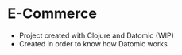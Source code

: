 # E-Commerce

- Project created with Clojure and Datomic (WIP)
- Created in order to know how Datomic works